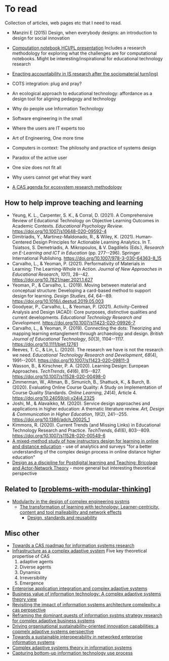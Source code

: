# To read

Collection of articles, web pages etc that I need to read.

- Manzini E (2015) Design, when everybody designs: an introduction to design for social innovation

- [Computation notebook HCI/PL presentation](https://onedrive.live.com/view.aspx?resid=23A98B32CC5D3F92!164971&ithint=file%2cpptx&authkey=!AEJf_FUrs2QcomQ)
  Includes a research methodology for exploring what the challenges are for computational notebooks. Might be interesting/inspirational for educational technology research
- [Enacting accountability in IS research after the sociomaterial turn(ing)](https://aisel.aisnet.org/jais/vol21/iss4/10/) 
- COTS integration: plug and pray?
- An ecological approach to educational technology: affordance as a design tool for aligning pedagogy and technology
- Why do people use Information Technology
- Software engineering in the small
- Where the users are IT experts too
- Art of Engineering, One more time
- Computers in context: The philosohy and practice of systems design
- Paradox of the active user
- One size does not fit all
- Why users cannot get what they want

- [A CAS agenda for ecosystem research methodology](https://www-sciencedirect-com.libraryproxy.griffith.edu.au/science/article/pii/S0040162519305505)

## How to help improve teaching and learning

- Yeung, K. L., Carpenter, S. K., & Corral, D. (2021). A Comprehensive Review of Educational Technology on Objective Learning Outcomes in Academic Contexts. *Educational Psychology Review*. <https://doi.org/10.1007/s10648-020-09592-4>
- Dimitriadis, Y., Martínez-Maldonado, R., & Wiley, K. (2021). Human-Centered Design Principles for Actionable Learning Analytics. In T. Tsiatsos, S. Demetriadis, A. Mikropoulos, & V. Dagdilelis (Eds.), *Research on E-Learning and ICT in Education* (pp. 277--296). Springer International Publishing. <https://doi.org/10.1007/978-3-030-64363-8_15>
- Carvalho, L., & Yeoman, P. (2021). Performativity of Materials in Learning: The Learning-Whole in Action. *Journal of New Approaches in Educational Research*, *10*(1), 28--42\. <https://doi.org/10.7821/naer.2021.1.627>
- Yeoman, P., & Carvalho, L. (2019). Moving between material and conceptual structure: Developing a card-based method to support design for learning. *Design Studies*, *64*, 64--89\. <https://doi.org/10.1016/j.destud.2019.05.003>
- Goodyear, P., Carvalho, L., & Yeoman, P. (2021). Activity-Centred Analysis and Design (ACAD): Core purposes, distinctive qualities and current developments. *Educational Technology Research and Development*. <https://doi.org/10.1007/s11423-020-09926-7>
- Carvalho, L., & Yeoman, P. (2019). Connecting the dots: Theorizing and mapping learning entanglement through archaeology and design. *British Journal of Educational Technology*, *50*(3), 1104--1117\. <https://doi.org/10.1111/bjet.12761>
- Reeves, T. C., & Lin, L. (2020). The research we have is not the research we need. *Educational Technology Research and Development*, *68*(4), 1991--2001\. <https://doi.org/10.1007/s11423-020-09811-3>
- Wasson, B., & Kirschner, P. A. (2020). Learning Design: European Approaches. *TechTrends*, *64*(6), 815--827\. <https://doi.org/10.1007/s11528-020-00498-0>
- Zimmerman, W., Altman, B., Simunich, B., Shattuck, K., & Burch, B. (2020). Evaluating Online Course Quality: A Study on Implementation of Course Quality Standards. *Online Learning*, *24*(4), Article 4\. <https://doi.org/10.24059/olj.v24i4.2325>
- Joshi, M., & Alavaikko, M. (2020). Service design approaches and applications in higher education: A thematic literature review. *Art, Design & Communication in Higher Education*, *19*(2), 241--255\. <https://doi.org/10.1386/adch_00025_1>
- Kimmons, R. (2020). Current Trends (and Missing Links) in Educational Technology Research and Practice. *TechTrends*, *64*(6), 803--809\. <https://doi.org/10.1007/s11528-020-00549-6>
- [A mixed-method study of how instructors design for learning in online and distance education](https://learning-analytics.info/index.php/JLA/article/view/6807) - use of analytics and surveys "for a better understanding of the complex design process in online distance higher education"
- [Design as a discipline for Postdigital learning and Teaching: Bricolage and Actor-Network Theory](https://link-springer-com.libraryproxy.griffith.edu.au/article/10.1007/s42438-019-00036-z) - more general but interesting theoretical perspective
## Related to [[problems-with-modular-thinking]]

- [Modularity in the design of complex engineering systms](http://citeseerx.ist.psu.edu/viewdoc/download?doi=10.1.1.466.513&rep=rep1&type=pdf)
  - [The transformation of learning with technology: Learner-centricity, content and tool malleability and network effects](https://www-jstor-org.libraryproxy.griffith.edu.au/stable/44429655?seq=1#metadata_info_tab_contents)
    - [Design, standards and reusability](http://www.downes.ca/cgi-bin/page.cgi?post=54)
## Misc other
- [Towards a CAS roadmap for information systems research](https://eprints.qut.edu.au/111590/)
- [Infrastructure as a complex adaptive system](https://www.hindawi.com/journals/complexity/2018/3427826/)
  Five key theoretical propertise of CAS
  1. adaptive agents
  2. Diverse agents
  3. Dynamics
  4. Irreversibility
  5. Emergence
- [Enterprise application integration and complex adaptive systems](https://dl-acm-org.libraryproxy.griffith.edu.au/doi/fullHtml/10.1145/570907.570932)
- [Business value of information technology: A complex adaptive systems theory view](https://eprints.qut.edu.au/132323/)
- [Revisiting the impact of information systems architecture complexity: a cas perpsective](https://www.alexandria.unisg.ch/252518/)
- [Reframing the dominant quests of information systms strategy research for complex adaptive business systems](https://pubsonline-informs-org.libraryproxy.griffith.edu.au/doi/abs/10.1287/isre.1100.0317)
- [Driving organisational sustainability-oriented innovation capabilities: a copmelx adaptive systems perspective](https://www-sciencedirect-com.libraryproxy.griffith.edu.au/science/article/pii/S1877343517300295)
- [Towards a sustainable interoperability in networked enterprise information systems](https://www-sciencedirect-com.libraryproxy.griffith.edu.au/science/article/pii/S0166361515300191)
- [Complex adaptive systems theory in information systems](https://eprints.qut.edu.au/111589/)
- [Capturing bottom-up information technology use process](https://www-jstor-org.libraryproxy.griffith.edu.au/stable/23044054)


[//begin]: # "Autogenerated link references for markdown compatibility"
[problems-with-modular-thinking]: ../sense/loose/problems-with-modular-thinking "Problems with Modular Thinking"
[//end]: # "Autogenerated link references"